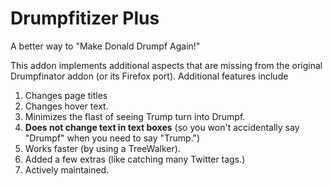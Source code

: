 # Drumpfitizer Plus
A better way to "Make Donald Drumpf Again!"

This addon implements additional aspects that are missing from the original Drumpfinator addon (or its Firefox port). Additional features include

1. Changes page titles
2. Changes hover text.
3. Minimizes the flast of seeing Trump turn into Drumpf.
4. **Does not change text in text boxes** (so you won't accidentally say "Drumpf" when you need to say "Trump.")
5. Works faster (by using a TreeWalker).
6. Added a few extras (like catching many Twitter tags.)
7. Actively maintained. 
